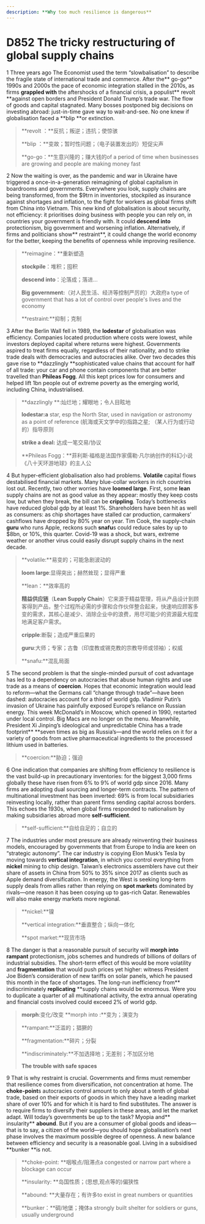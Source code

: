 ```yaml
---
description: **Why too much resilience is dangerous**
---
```


# D852 The tricky restructuring of global supply chains
1 Three years ago The Economist used the term “slowbalisation” to describe the fragile state of international trade and commerce. After the** go-go** 1990s and 2000s the pace of economic integration stalled in the 2010s, as firms **grappled with** the aftershocks of a financial crisis, a populist** revolt **against open borders and President Donald Trump’s trade war. The flow of goods and capital stagnated. Many bosses postponed big decisions on investing abroad: just-in-time gave way to wait-and-see. No one knew if globalisation faced a **blip **or extinction.

> **revolt ：**反抗；叛逆；违抗；使惊骇
 > 
> **blip ：**变故；暂时性问题；（电子装置发出的）短促尖声
 > 
> **go-go：**生意兴隆的；赚大钱的of a period of time when businesses are growing and people are making money fast
 > 

2 Now the waiting is over, as the pandemic and war in Ukraine have triggered a once-in-a-generation reimagining of global capitalism in boardrooms and governments. Everywhere you look, supply chains are being transformed, from the $9trn in inventories, stockpiled as insurance against shortages and inflation, to the fight for workers as global firms shift from China into Vietnam. This new kind of globalisation is about security, not efficiency: it prioritises doing business with people you can rely on, in countries your government is friendly with. It could **descend into** protectionism, big government and worsening inflation. Alternatively, if firms and politicians show** restraint**, it could change the world economy for the better, keeping the benefits of openness while improving resilience.

> **reimagine：**重新塑造
 > 
> **stockpile**：堆积；囤积
 > 
> **descend into**：沦落成；落进...
 > 
> **Big government:**（对人民生活、经济等控制严厉的）大政府a type of government that has a lot of control over people's lives and the economy
 > 
> **restraint:**抑制；克制
 > 

3 After the Berlin Wall fell in 1989, the **lodestar** of globalisation was efficiency. Companies located production where costs were lowest, while investors deployed capital where returns were highest. Governments aspired to treat firms equally, regardless of their nationality, and to strike trade deals with democracies and autocracies alike. Over two decades this gave rise to **dazzlingly **sophisticated value chains that account for half of all trade: your car and phone contain components that are better travelled than **Phileas Fogg**. All this kept prices low for consumers and helped lift 1bn people out of extreme poverty as the emerging world, including China, industrialised.

> **dazzlingly **:灿烂地；耀眼地；令人目眩地
 > 
> **lodestar:a** star, esp the North Star, used in navigation or astronomy as a point of reference (航海或天文学中的)指路之星; （某人行为或行动的）指导原则
 > 
> **strike a deal:** 达成一笔交易/协议
 > 
> **Phileas Fogg：**菲利斯·福格是法国作家儒勒·凡尔纳创作的科幻小说《八十天环游地球》的主人公
 > 

4 But hyper-efficient globalisation also had problems. **Volatile** capital flows destabilised financial markets. Many blue-collar workers in rich countries lost out. Recently, two other worries have **loomed large**. First, some **lean** supply chains are not as good value as they appear: mostly they keep costs low, but when they break, the bill can be **crippling**. Today’s bottlenecks have reduced global gdp by at least 1%. Shareholders have been hit as well as consumers: as chip shortages have stalled car production, carmakers’ cashflows have dropped by 80% year on year. Tim Cook, the supply-chain **guru** who runs Apple, reckons such **snafu**s could reduce sales by up to $8bn, or 10%, this quarter. Covid-19 was a shock, but wars, extreme weather or another virus could easily disrupt supply chains in the next decade.

> **volatile:**易变的；可能急剧波动的
 > 
> **loom large**:显得突出；赫然耸现；显得严重
 > 
> **lean：**效率高的
 > 
> **精益供应链**（**Lean Supply Chain**）它来源于精益管理，将从产品设计到顾客得到产品，整个过程所必需的步骤和合作伙伴整合起来，快速响应顾客多变的需求，其核心是减少、消除企业中的浪费，用尽可能少的资源最大程度地满足客户需求。
 > 
> **cripple**:断裂；造成严重后果的
 > 
> **guru**:大师；专家；古鲁（印度教或锡克教的宗教导师或领袖）；权威
 > 
> **snafu:**混乱局面
 > 

5 The second problem is that the single-minded pursuit of cost advantage has led to a dependency on autocracies that abuse human rights and use trade as a means of **coercion**. Hopes that economic integration would lead to reform—what the Germans call “change through trade”—have been dashed: autocracies account for a third of world gdp. Vladimir Putin’s invasion of Ukraine has painfully exposed Europe’s reliance on Russian energy. This week McDonald’s in Moscow, which opened in 1990, restarted under local control. Big Macs are no longer on the menu. Meanwhile, President Xi Jinping’s ideological and unpredictable China has a trade footprint** **seven times as big as Russia’s—and the world relies on it for a variety of goods from active pharmaceutical ingredients to the processed lithium used in batteries.

> **coercion:**胁迫；强迫
 > 

6 One indication that companies are shifting from efficiency to resilience is the vast build-up in precautionary inventories: for the biggest 3,000 firms globally these have risen from 6% to 9% of world gdp since 2016. Many firms are adopting dual sourcing and longer-term contracts. The pattern of multinational investment has been inverted: 69% is from local subsidiaries reinvesting locally, rather than parent firms sending capital across borders. This echoes the 1930s, when global firms responded to nationalism by making subsidiaries abroad more **self-sufficient**.

> **self-sufficient:**自给自足的；自立的
 > 

7 The industries under most pressure are already reinventing their business models, encouraged by governments that from Europe to India are keen on “strategic autonomy”. The car industry is copying Elon Musk’s Tesla by moving towards **vertical integration**, in which you control everything from **nickel** mining to chip design. Taiwan’s electronics assemblers have cut their share of assets in China from 50% to 35% since 2017 as clients such as Apple demand diversification. In energy, the West is seeking long-term supply deals from allies rather than relying on **spot market**s dominated by rivals—one reason it has been cosying up to gas-rich Qatar. Renewables will also make energy markets more regional.

> **nickel:**镍
 > 
> **vertical integration:**垂直整合；纵向一体化
 > 
> **spot market:**现货市场
 > 

8 The danger is that a reasonable pursuit of security will **morph into rampant** protectionism, jobs schemes and hundreds of billions of dollars of industrial subsidies. The short-term effect of this would be more volatility and **fragmentation** that would push prices yet higher: witness President Joe Biden’s consideration of new tariffs on solar panels, which he paused this month in the face of shortages. The long-run inefficiency from** indiscriminately **replicating** **supply chains would be enormous. Were you to duplicate a quarter of all multinational activity, the extra annual operating and financial costs involved could exceed 2% of world gdp.

> **morph**:变化/改变   **morph into :**变为；演变为
 > 
> **rampant:**泛滥的；猖獗的
 > 
> **fragmentation:**碎片；分裂
 > 
> **indiscriminately:**不加选择地；无差别；不加区分地
 > 
> **The trouble with safe spaces**
 > 

9 That is why restraint is crucial. Governments and firms must remember that resilience comes from diversification, not concentration at home. The **choke-point**s autocracies control amount to only about a tenth of global trade, based on their exports of goods in which they have a leading market share of over 10% and for which it is hard to find substitutes. The answer is to require firms to diversify their suppliers in these areas, and let the market adapt. Will today’s governments be up to the task? Myopia and** insularity** **abound**. But if you are a consumer of global goods and ideas—that is to say, a citizen of the world—you should hope globalisation’s next phase involves the maximum possible degree of openness. A new balance between efficiency and security is a reasonable goal. Living in a subsidised **bunker **is not.

> **choke-point: **咽喉点/阻滞点a congested or narrow part where a blockage can occur
 > 
> **insularity: **岛国性质；(思想,观点等的)偏狭性
 > 
> **abound: **大量存在；有许多to exist in great numbers or quantities
 > 
> **bunker：**碉/地堡；掩体a strongly built shelter for soldiers or guns, usually underground
 > 

